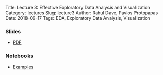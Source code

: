 Title: Lecture 3: Effective Exploratory Data Analysis and Visualization
Category: lectures
Slug: lecture3
Author: Rahul Dave, Pavlos Protopapas
Date: 2018-09-17
Tags: EDA, Exploratory Data Analysis, Visualization


### Slides

- [PDF]({attach}presentation/EDA.pdf)


### Notebooks

- [Examples]({filename}notes/edaviz.ipynb)

